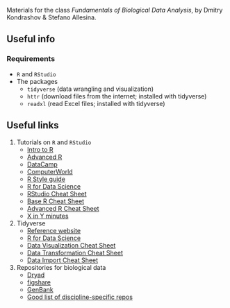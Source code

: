 Materials for the class *Fundamentals of Biological Data Analysis*, by Dmitry Kondrashov & Stefano Allesina.

## Useful info
### Requirements
- `R` and `RStudio`
- The packages
  * `tidyverse` (data wrangling and visualization)
  * `httr` (download files from the internet; installed with tidyverse)
  * `readxl` (read Excel files; installed with tidyverse)
  

## Useful links

1. Tutorials on `R` and `RStudio`
   * [Intro to R](https://cran.r-project.org/doc/manuals/r-release/R-intro.html)
   * [Advanced R](http://adv-r.had.co.nz/)
   * [DataCamp](https://www.datacamp.com/courses/free-introduction-to-r)
   * [ComputerWorld](https://www.computerworld.com/article/2497143/business-intelligence/business-intelligence-beginner-s-guide-to-r-introduction.html)
   * [R Style guide](http://adv-r.had.co.nz/Style.html)
   * [R for Data Science](https://hackr.io/tutorial/r-for-data-science)
   * [RStudio Cheat Sheet](https://github.com/rstudio/cheatsheets/raw/master/rstudio-ide.pdf)
   * [Base R Cheat Sheet](http://github.com/rstudio/cheatsheets/raw/master/base-r.pdf)
   * [Advanced R Cheat Sheet](https://www.rstudio.com/wp-content/uploads/2016/02/advancedR.pdf)
   * [X in Y minutes](https://learnxinyminutes.com/docs/r/)
1. Tidyverse 
   * [Reference website](https://www.tidyverse.org/)
   * [R for Data Science](https://hackr.io/tutorial/r-for-data-science)   
   * [Data Visualization Cheat Sheet](https://github.com/rstudio/cheatsheets/raw/master/data-visualization-2.1.pdf)
   * [Data Transformation Cheat Sheet](https://github.com/rstudio/cheatsheets/raw/master/data-transformation.pdf)
   * [Data Import Cheat Sheet](https://github.com/rstudio/cheatsheets/raw/master/data-import.pdf)
1. Repositories for biological data
   * [Dryad](https://datadryad.org/)
   * [figshare](https://figshare.com/)
   * [GenBank](https://www.ncbi.nlm.nih.gov/genbank/)
   * [Good list of discipline-specific repos](https://www.nature.com/sdata/policies/repositories)
   
   

